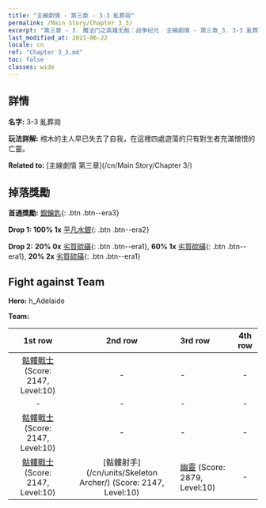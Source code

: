 ```yaml
---
title: "主線劇情 - 第三章 - 3-3 亂葬崗"
permalink: /Main Story/Chapter 3_3/
excerpt: "第三章 - 3. 魔法门之英雄无敌：战争纪元  主線劇情 - 第三章_3. 3-3 亂葬崗"
last_modified_at: 2021-06-22
locale: cn
ref: "Chapter 3_3.md"
toc: false
classes: wide
---
```


## 詳情

 **名字:** 3-3 亂葬崗

 **玩法詳解:** 棺木的主人早已失去了自我，在這裡四處遊蕩的只有對生者充滿憎恨的亡靈。

 **Related to:** [主線劇情 第三章](/cn/Main Story/Chapter 3/)

## 掉落獎勵

 **首通獎勵:** [銀鑰匙](/cn/Items/con_693/){: .btn .btn--era3}

 **Drop 1:** **100% 1x** [平凡水銀](/cn/Items/mat_8/){: .btn .btn--era2}

 **Drop 2:** **20% 0x** [劣質硫磺](/cn/Items/mat_3/){: .btn .btn--era1}, **60% 1x** [劣質硫磺](/cn/Items/mat_3/){: .btn .btn--era1}, **20% 2x** [劣質硫磺](/cn/Items/mat_3/){: .btn .btn--era1}


## Fight against Team
 **Hero:** h_Adelaide

 **Team:**


  | 1st row | 2nd row | 3rd row | 4th row |
  |:----:|:----:|:----|:----:|
  | [骷髏戰士](/cn/units/Skeleton/) (Score: 2147, Level:10)  | - | - | - |
  | - | - | - | - |
  | [骷髏戰士](/cn/units/Skeleton/) (Score: 2147, Level:10)  | - | - | - |
  | [骷髏戰士](/cn/units/Skeleton/) (Score: 2147, Level:10)  | [骷髏射手](/cn/units/Skeleton Archer/) (Score: 2147, Level:10)  | [幽靈](/cn/units/Wight/) (Score: 2879, Level:10)  | - |


